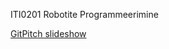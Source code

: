 ITI0201 Robotite Programmeerimine

[GitPitch slideshow](https://gitpitch.com/iti0201/iti0201/lecture-04)
